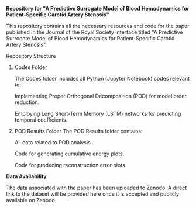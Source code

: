 **Repository for "A Predictive Surrogate Model of Blood Hemodynamics for Patient-Specific Carotid Artery Stenosis"**

This repository contains all the necessary resources and code for the paper published in the Journal of the Royal Society Interface titled "A Predictive Surrogate Model of Blood Hemodynamics for Patient-Specific Carotid Artery Stenosis".

Repository Structure

1. Codes Folder

	The Codes folder includes all Python (Jupyter Notebook) codes relevant to:	
	
 	Implementing Proper Orthogonal Decomposition (POD) for model order reduction.
	
 	Employing Long Short-Term Memory (LSTM) networks for predicting temporal coefficients.

2. POD Results Folder
	The POD Results folder contains:
	
 	All data related to POD analysis.
	
 	Code for generating cumulative energy plots.

	Code for producing reconstruction error plots.

**Data Availability**

The data associated with the paper has been uploaded to Zenodo. A direct link to the dataset will be provided here once it is accepted and publicly available on Zenodo.
